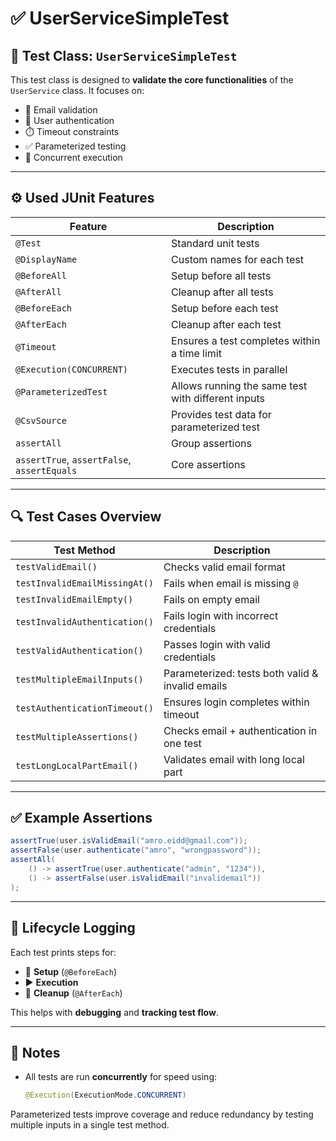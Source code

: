 # ✅ UserServiceSimpleTest

## 🧪 Test Class: `UserServiceSimpleTest`

This test class is designed to **validate the core functionalities** of the `UserService` class. It focuses on:

- 📧 Email validation
- 🔐 User authentication
- ⏱️ Timeout constraints
- ✅ Parameterized testing
- 🔄 Concurrent execution


---

## ⚙️ Used JUnit Features

| Feature             | Description                                          |
|---------------------|------------------------------------------------------|
| `@Test`             | Standard unit tests                                  |
| `@DisplayName`      | Custom names for each test                           |
| `@BeforeAll`        | Setup before all tests                               |
| `@AfterAll`         | Cleanup after all tests                              |
| `@BeforeEach`       | Setup before each test                               |
| `@AfterEach`        | Cleanup after each test                              |
| `@Timeout`          | Ensures a test completes within a time limit         |
| `@Execution(CONCURRENT)` | Executes tests in parallel                      |
| `@ParameterizedTest`| Allows running the same test with different inputs   |
| `@CsvSource`        | Provides test data for parameterized test            |
| `assertAll`         | Group assertions                                     |
| `assertTrue`, `assertFalse`, `assertEquals` | Core assertions             |

---

## 🔍 Test Cases Overview

| Test Method                    | Description                                                    |
|--------------------------------|----------------------------------------------------------------|
| `testValidEmail()`             | Checks valid email format                                      |
| `testInvalidEmailMissingAt()` | Fails when email is missing `@`                                |
| `testInvalidEmailEmpty()`      | Fails on empty email                                           |
| `testInvalidAuthentication()`  | Fails login with incorrect credentials                        |
| `testValidAuthentication()`    | Passes login with valid credentials                           |
| `testMultipleEmailInputs()`    | Parameterized: tests both valid & invalid emails              |
| `testAuthenticationTimeout()`  | Ensures login completes within timeout                        |
| `testMultipleAssertions()`     | Checks email + authentication in one test                     |
| `testLongLocalPartEmail()`     | Validates email with long local part                          |

---

## ✅ Example Assertions

```java
assertTrue(user.isValidEmail("amro.eidd@gmail.com"));
assertFalse(user.authenticate("amro", "wrongpassword"));
assertAll(
    () -> assertTrue(user.authenticate("admin", "1234")),
    () -> assertFalse(user.isValidEmail("invalidemail"))
);
```
---

## 🧼 Lifecycle Logging

Each test prints steps for:

- 🔧 **Setup** (`@BeforeEach`)
- ▶️ **Execution**
- 🧹 **Cleanup** (`@AfterEach`)

This helps with **debugging** and **tracking test flow**.

---

## 📌 Notes

- All tests are run **concurrently** for speed using:

  ```java
  @Execution(ExecutionMode.CONCURRENT)
  ```
Parameterized tests improve coverage and reduce redundancy by testing multiple inputs in a single test method.
